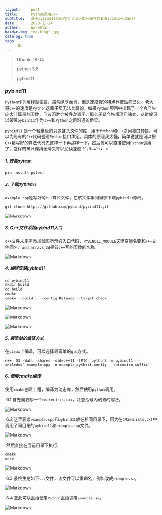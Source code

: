 ```yaml
---
layout:     post   				    
title:      Python调用C++				
subtitle:   基于pybind11实现Python调用C++编写的算法(Linux+Cmake)
date:       2020-11-24 				
author:     WarmStar 						
header-img: img/blog5.jpg	
catalog: true 				
tags:							
    - DL
---
```


> Ubuntu 18.04
>
> python 3.6
>
> pybind11

### pybind11

`Python`作为解释型语言，虽然纵享丝滑，但是速度慢的特点也被诟病已久，老大哥`C++`的速度是`Python`这辈子都无法比肩的，如果`Python`项目中出现了一个会产生庞大计算量的函数，且该函数会被多次调用，那么无疑会拖慢项目速度，这时候可以架设`pybind11`作为 `C++`和`Python`之间沟通的桥梁。

`pybind11` 是一个轻量级的只包含头文件的库，用于`Python`和`C++`之间接口转换，可以为现有的`C++`代码创建`Python`接口绑定。具体的原理我太懂，简单说就是可以把`C++`编写好的算法代码先这样一下再那样一下，然后就可以直接使用`Python`调用了，这样既可以保持丝滑又可以加快速度 ｸﾞｯ!(๑•̀ㅂ•́) ✧



##### 1. 安装pytest

````python
pip install pytest
````

##### 2. 下载pybind11

`example.cpp`是写好的`c++`算法文件，在该文件相同目录下载`pybind11`源码。

```python
git clone https://github.com/pybind/pybind11.git
```



![Markdown](http://i2.tiimg.com/730017/126a1a8c68063365.jpg)

##### 3. C++文件添加pybind11入口

`c++`文件末尾需添加如图所示的入口代码，`PYBIND11_MODULE`这里变量名要和`c++`文件同名，`add_arrays_2d`是该`c++`写的函数的名称。

![Markdown](http://i2.tiimg.com/730017/5e7cee5510ae8693.png)

##### 4. 编译安装pybind11

```python
cd pybind11
mkdir build
cd build
cmake ..
cmake --build . --config Release --target check
```

![Markdown](http://i2.tiimg.com/730017/23a6dddce289ffa2.png)

![Markdown](http://i2.tiimg.com/730017/2ee6dceaac7477ca.png)

![Markdown](http://i2.tiimg.com/730017/fcf236e44b9211e3.png)



##### 5. 最简单的编译方式

在`Linux`上编译，可以选择最简单的`gcc`方式。

```
c++ -O3 -Wall -shared -std=c++11 -fPIC `python3 -m pybind11 --includes` example.cpp -o example`python3-config --extension-suffix`
```



##### 6. 使用cmake编译

使用`cmake`创建工程，编译为动态库，然后使用`python`调用。

​	6.1 首先需要写一个`CMakeLists.txt`，注意括号内的值的写法。

![Markdown](http://i2.tiimg.com/730017/48aa609ab5a80670.png)

​	6.2 这里要求`example.cpp`和`pybind11`放在相同目录下，因为在`CMakeLists.txt`中调用了同目录的`pybind11`和`example.cpp`文件。

![Markdown](http://i1.fuimg.com/730017/2b9bf34957a62969.png)

​		然后直接在当前目录下执行:

```python
cmake .
make
```

![Markdown](http://i2.tiimg.com/730017/3654b2cec4e45bc8.png)

​	6.3 最终生成如下`.so`文件，该文件可以重命名，例如改成`example.so`。

![Markdown](http://i2.tiimg.com/730017/02973b93887f60b3.png)

​	6.4 至此可以直接使用`Python`直接调用`example.so`。

![Markdown](http://i2.tiimg.com/730017/855c810adf707d19.png)







